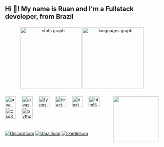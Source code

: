 <h2 align="left">Hi 👋! My name is Ruan and I'm a Fullstack developer, from Brazil</h2>

###

<div align="center">
<!--   <img src="https://github-readme-stats.vercel.app/api?username=ruanfabr&hide_title=false&hide_rank=false&show_icons=true&include_all_commits=true&count_private=true&disable_animations=false&theme=dracula&locale=en&hide_border=false" height="200" alt="stats graph"  /> -->
<img src="https://github-readme-stats.vercel.app/api?username=ruanfabr&hide_title=false&hide_rank=false&show_icons=true&include_all_commits=true&count_private=true&disable_animations=false&theme=material-palenight&locale=en&hide_border=false" height="200" alt="stats graph"  />
  <img src="https://github-readme-stats.vercel.app/api/top-langs?username=ruanfabr&locale=en&hide_title=false&layout=compact&card_width=320&langs_count=5&theme=material-palenight&hide_border=false" height="200" alt="languages graph"  />
</div>

###

<!-- <img align="right" height="150" src="https://i.imgflip.com/65efzo.gif"  /> -->
<img align="right" height="150" src="https://i.imgflip.com/9aqpd9.jpg"  />

###

<div align="left">
  <img src="https://cdn.jsdelivr.net/gh/devicons/devicon@latest/icons/java/java-original.svg" height="35" alt="java logo" />
  <img width="12" />
  <img src="https://cdn.jsdelivr.net/gh/devicons/devicon/icons/javascript/javascript-original.svg" height="35" alt="javascript logo"  />
  <img width="12" />
  <img src="https://cdn.jsdelivr.net/gh/devicons/devicon/icons/typescript/typescript-original.svg" height="35" alt="typescript logo"  />
  <img width="12" />
  <img src="https://cdn.jsdelivr.net/gh/devicons/devicon/icons/react/react-original.svg" height="35" alt="react logo"  />
  <img width="12" />
  <img src="https://cdn.jsdelivr.net/gh/devicons/devicon@latest/icons/nextjs/nextjs-original.svg" height="35" alt="next logo"  />
  <img width="12" />
  <img src="https://cdn.jsdelivr.net/gh/devicons/devicon/icons/html5/html5-original.svg" height="35" alt="html5 logo"  />
  <img width="12" />
  <img src="https://cdn.jsdelivr.net/gh/devicons/devicon/icons/css3/css3-original.svg" height="35" alt="css3 logo"  />
  <img width="12" />
  <img src="https://cdn.jsdelivr.net/gh/devicons/devicon/icons/python/python-original.svg" height="35" alt="python logo"  />
  <div width="12" />
</div>

###

<div style="display: flex; gap: 10px; align-items: center;">
<!--   <img src="https://img.shields.io/static/v1?message=Youtube&logo=youtube&label=&color=FF0000&logoColor=white&labelColor=&style=for-the-badge" height="35" alt="youtube logo"  /> -->
<!--   <img src="https://img.shields.io/static/v1?message=Instagram&logo=instagram&label=&color=E4405F&logoColor=white&labelColor=&style=for-the-badge" height="35" alt="instagram logo"  /> -->
<!--   <img src="https://img.shields.io/static/v1?message=Twitch&logo=twitch&label=&color=9146FF&logoColor=white&labelColor=&style=for-the-badge" height="35" alt="twitch logo"  /> -->
<!--   <img src="https://img.shields.io/static/v1?message=Discord&logo=discord&label=&color=7289DA&logoColor=white&labelColor=&style=for-the-badge" height="35" alt="discord logo"  /> -->

  [![DiscordIcon](https://img.shields.io/static/v1?message=Discord&logo=discord&label=&color=7289DA&logoColor=white&labelColor=&style=for-the-badge)](https://discordapp.com/users/311206791541161991)
  [![GmailIcon](https://img.shields.io/static/v1?message=Gmail&logo=gmail&label=&color=D14836&logoColor=white&labelColor=&style=for-the-badge)](mailto:devictor.ruan@gmail.com)
  [![likedinIcon](https://img.shields.io/static/v1?message=LinkedIn&logo=linkedin&label=&color=0077B5&logoColor=white&labelColor=&style=for-the-badge)](https://www.linkedin.com/in/ruan-fabricio-340739165/)
</div>

###

<br clear="both">

###
